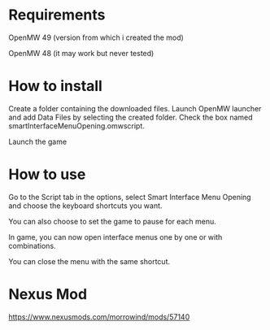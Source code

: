 # Requirements

OpenMW 49 (version from which i created the mod)

OpenMW 48 (it may work but never tested)

# How to install

Create a folder containing the downloaded files.
Launch OpenMW launcher and add Data Files by selecting the created folder.
Check the box named smartInterfaceMenuOpening.omwscript.

Launch the game

# How to use

Go to the Script tab in the options, select Smart Interface Menu Opening and choose the keyboard shortcuts you want.

You can also choose to set the game to pause for each menu.

In game, you can now open interface menus one by one or with combinations.

You can close the menu with the same shortcut.

# Nexus Mod

https://www.nexusmods.com/morrowind/mods/57140
